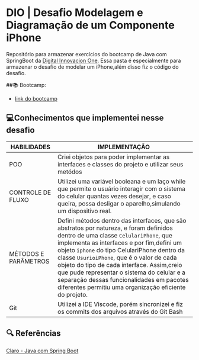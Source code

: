 
# DIO | Desafio Modelagem e Diagramação de um Componente iPhone

Repositório para armazenar exercícios do bootcamp de Java com SpringBoot da [Digital Innovacion One](https://www.dio.me/). Essa pasta é especialmente para armazenar o desafio de modelar um iPhone,além disso fiz o código do desafio.

##📚 Bootcamp:
- [link do bootcamp](https://web.dio.me/track/2e52ad2d-0a3b-4ade-a4ae-17830f528834)

## 💻Conhecimentos que implementei nesse desafio 

|   HABILIDADES | IMPLEMENTAÇÃO |
| ------|---------|
| POO | Criei objetos para poder implementar as interfaces e classes do projeto e utilizar seus metódos|
|CONTROLE DE FLUXO| Utilizei uma variável booleana e um laço while que permite o usuário interagir com o sistema do celular quantas vezes desejar, e caso queira, possa desligar o aparelho,simulando um dispositivo real.|
| MÉTODOS E PARÂMETROS |  Defini métodos dentro das interfaces, que são abstratos por natureza, e foram definidos dentro de uma classe `CelulariPhone`, que implementa as interfaces e por fim,defini um objeto `iphone` do tipo CelulariPhone dentro da classe `UsurioiPhone`, que é o valor de cada objeto do tipo de cada interface. Assim,creio que pude representar o sistema do celular e a separação dessas funcionalidades em pacotes diferentes permitiu uma organização eficiente do projeto.|
|Git| Utilizei a IDE Viscode, porém sincronizei e fiz os commits dos arquivos através do Git Bash|


## 🔍 Referências

[Claro - Java com Spring Boot](https://web.dio.me/track/2e52ad2d-0a3b-4ade-a4ae-17830f528834?tab=about)
